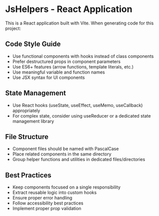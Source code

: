 <!-- Use this file to provide workspace-specific custom instructions to Copilot. For more details, visit https://code.visualstudio.com/docs/copilot/copilot-customization#_use-a-githubcopilotinstructionsmd-file -->

# JsHelpers - React Application

This is a React application built with Vite. When generating code for this project:

## Code Style Guide
- Use functional components with hooks instead of class components
- Prefer destructured props in component parameters
- Use ES6+ features (arrow functions, template literals, etc.)
- Use meaningful variable and function names
- Use JSX syntax for UI components

## State Management
- Use React hooks (useState, useEffect, useMemo, useCallback) appropriately
- For complex state, consider using useReducer or a dedicated state management library

## File Structure
- Component files should be named with PascalCase
- Place related components in the same directory
- Group helper functions and utilities in dedicated files/directories

## Best Practices
- Keep components focused on a single responsibility
- Extract reusable logic into custom hooks
- Ensure proper error handling
- Follow accessibility best practices
- Implement proper prop validation